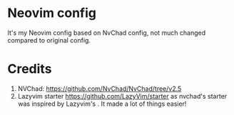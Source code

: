 # Neovim config
It's my Neovim config based on NvChad config, not much changed compared to original config.
# Credits
1) NVChad: https://github.com/NvChad/NvChad/tree/v2.5
2) Lazyvim starter https://github.com/LazyVim/starter as nvchad's starter was inspired by Lazyvim's . It made a lot of things easier!
